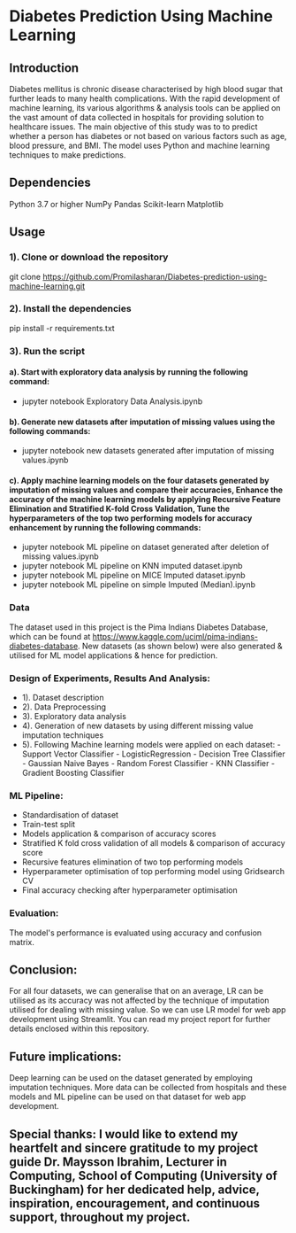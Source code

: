 # Diabetes Prediction Using Machine Learning

## Introduction


Diabetes mellitus is chronic disease characterised by high blood sugar that further leads to many health complications. With the rapid development of machine learning, its various algorithms & analysis tools can be applied on the vast amount of data collected in hospitals for providing solution to healthcare issues. The main objective of this study was to to predict whether a person has diabetes or not based on various factors such as age, blood pressure, and BMI. The model uses Python and machine learning techniques to make predictions.

## Dependencies

Python 3.7 or higher
NumPy
Pandas
Scikit-learn
Matplotlib

## Usage
### 1). Clone or download the repository


git clone https://github.com/Promilasharan/Diabetes-prediction-using-machine-learning.git

### 2). Install the dependencies


pip install -r requirements.txt

### 3). Run the script

#### a). Start with exploratory data analysis by running the following command:
-  jupyter notebook Exploratory Data Analysis.ipynb
#### b). Generate new datasets after imputation of missing values using the following commands:
- jupyter notebook new datasets generated after imputation of missing values.ipynb
#### c). Apply machine learning models on the four datasets generated by imputation of missing values and compare their accuracies, Enhance the accuracy of the machine learning models by applying Recursive Feature Elimination and Stratified K-fold Cross Validation, Tune the hyperparameters of the top two performing models for accuracy enhancement by running the following commands:
- jupyter notebook ML pipeline on dataset generated after deletion of missing values.ipynb
- jupyter notebook ML pipeline on KNN imputed dataset.ipynb
- jupyter notebook ML pipeline on MICE Imputed dataset.ipynb
- jupyter notebook ML pipeline on simple Imputed (Median).ipynb
### Data
The dataset used in this project is the Pima Indians Diabetes Database, which can be found at https://www.kaggle.com/uciml/pima-indians-diabetes-database. New datasets (as shown below) were also generated & utilised for ML model applications & hence for prediction.


### Design of Experiments, Results And Analysis:
- 1). Dataset description 
- 2). Data Preprocessing
- 3). Exploratory data analysis
- 4). Generation of new datasets by using different missing value imputation techniques
- 5). Following Machine learning models were applied on each dataset:
      - Support Vector Classifier
      - LogisticRegression
      - Decision Tree Classifier
      - Gaussian Naive Bayes
      - Random Forest Classifier
      - KNN Classifier
      - Gradient Boosting Classifier
### ML Pipeline: 
   - Standardisation of dataset
   - Train-test split
   - Models application & comparison of accuracy scores
   - Stratified K fold cross validation of all models & comparison of accuracy score
   - Recursive features elimination of two top performing models
   - Hyperparameter optimisation of top performing model using Gridsearch CV 
   - Final accuracy checking after hyperparameter optimisation
### Evaluation:
The model's performance is evaluated using accuracy and confusion matrix.
## Conclusion:
For all four datasets, we can generalise that on an average, LR can be utilised as its accuracy was not affected by the technique of imputation utilised for dealing with missing value. So we can use LR model for web app development using Streamlit. 
You can read my project report for further details enclosed within this repository.
## Future implications:
Deep learning can be used on the dataset generated by employing imputation techniques.
More data can be collected from hospitals and these models and ML pipeline can be used on that dataset for web app development.
## Special thanks: I would like to extend my heartfelt and sincere gratitude to my project guide Dr. Maysson Ibrahim, Lecturer in Computing, School of Computing (University of Buckingham) for her dedicated help, advice, inspiration, encouragement, and continuous support, throughout my project.
